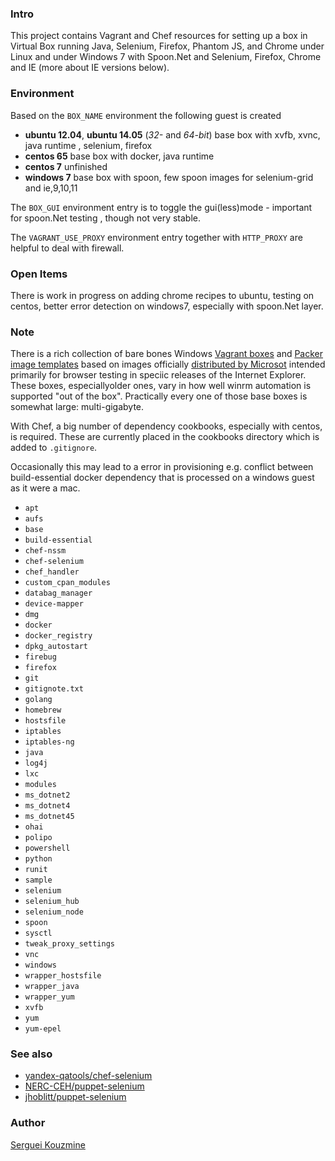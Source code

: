 ### Intro

This project contains Vagrant and Chef resources for setting up a box in Virtual Box running Java, Selenium, Firefox, Phantom JS, and Chrome under Linux
and under Windows 7 with Spoon.Net and Selenium, Firefox, Chrome and IE (more about IE versions below).

### Environment
Based on the `BOX_NAME` environment the following guest is created

 - __ubuntu 12.04__, __ubuntu 14.05__ (*32-* and *64-bit*)
      base box with xvfb, xvnc, java runtime , selenium, firefox
 - __centos 65__
      base box with docker, java runtime
 - __centos 7__
      unfinished
 - __windows 7__
      base box with spoon, few spoon images  for selenium-grid and ie,9,10,11

The `BOX_GUI` environment entry is to toggle the gui(less)mode - important for spoon.Net testing , though not very stable.

The `VAGRANT_USE_PROXY` environment entry together with `HTTP_PROXY` are helpful to deal with firewall.

### Open Items
There is work in progress on adding chrome recipes to ubuntu, testing on centos, better error detection on windows7, especially  with spoon.Net layer.

### Note

There is a rich collection of bare bones Windows [Vagrant boxes](https://github.com/markhuber/modern-ie-vagrant) and [Packer image templates](https://github.com/joefitzgerald/packer-windows) based on images officially [distributed by Microsot](https://developer.microsoft.com/en-us/microsoft-edge/tools/vms/) intended primarily for browser testing in speciic releases of the Internet Explorer. These boxes, especiallyolder ones, vary in how well winrm automation  is supported "out of the box". Practically every one of those base boxes is somewhat large: multi-gigabyte.

With Chef, a big number of dependency cookbooks, especially with centos, is required. These are currently placed in the cookbooks directory which is
added to `.gitignore`.

Occasionally this may lead to a error in provisioning e.g. conflict between build-essential docker dependency that is processed on a windows guest as it were a mac.

  * `apt`
  * `aufs`
  * `base`
  * `build-essential`
  * `chef-nssm`
  * `chef-selenium`
  * `chef_handler`
  * `custom_cpan_modules`
  * `databag_manager`
  * `device-mapper`
  * `dmg`
  * `docker`
  * `docker_registry`
  * `dpkg_autostart`
  * `firebug`
  * `firefox`
  * `git`
  * `gitignote.txt`
  * `golang`
  * `homebrew`
  * `hostsfile`
  * `iptables`
  * `iptables-ng`
  * `java`
  * `log4j`
  * `lxc`
  * `modules`
  * `ms_dotnet2`
  * `ms_dotnet4`
  * `ms_dotnet45`
  * `ohai`
  * `polipo`
  * `powershell`
  * `python`
  * `runit`
  * `sample`
  * `selenium`
  * `selenium_hub`
  * `selenium_node`
  * `spoon`
  * `sysctl`
  * `tweak_proxy_settings`
  * `vnc`
  * `windows`
  * `wrapper_hostsfile`
  * `wrapper_java`
  * `wrapper_yum`
  * `xvfb`
  * `yum`
  * `yum-epel`

### See also

* [yandex-qatools/chef-selenium](https://github.com/yandex-qatools/chef-selenium)
* [NERC-CEH/puppet-selenium](https://github.com/NERC-CEH/puppet-selenium)
* [jhoblitt/puppet-selenium](https://github.com/jhoblitt/puppet-selenium)

### Author
[Serguei Kouzmine](kouzmine_serguei@yahoo.com)
